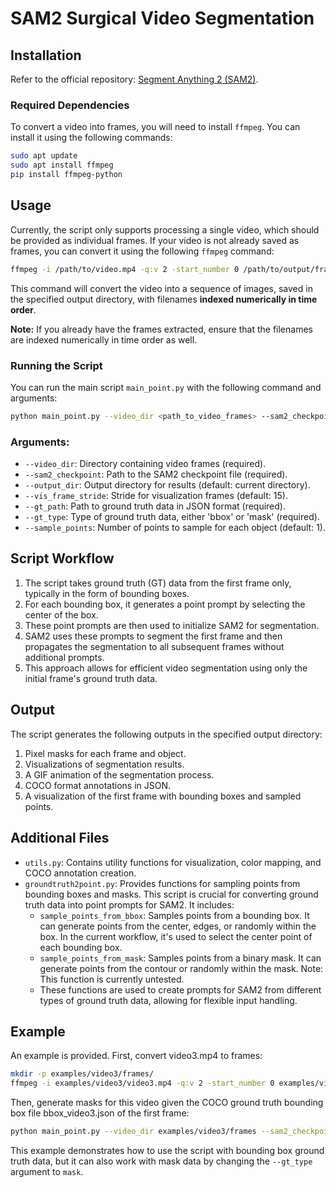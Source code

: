 # SAM2 Surgical Video Segmentation

## Installation

Refer to the official repository: [Segment Anything 2 (SAM2)](https://github.com/facebookresearch/segment-anything-2).

### Required Dependencies

To convert a video into frames, you will need to install `ffmpeg`. You can install it using the following commands:

```bash
sudo apt update
sudo apt install ffmpeg
pip install ffmpeg-python
```

## Usage

Currently, the script only supports processing a single video, which should be provided as individual frames. If your video is not already saved as frames, you can convert it using the following `ffmpeg` command:

```bash
ffmpeg -i /path/to/video.mp4 -q:v 2 -start_number 0 /path/to/output/frames/'%05d.jpg'
```

This command will convert the video into a sequence of images, saved in the specified output directory, with filenames **indexed numerically in time order**.

**Note:** If you already have the frames extracted, ensure that the filenames are indexed numerically in time order as well.

### Running the Script

You can run the main script `main_point.py` with the following command and arguments:

```bash
python main_point.py --video_dir <path_to_video_frames> --sam2_checkpoint <path_to_sam2_checkpoint> --output_dir <output_directory> --gt_path <path_to_ground_truth_json> --gt_type <bbox_or_mask>
```

### Arguments:

- `--video_dir`: Directory containing video frames (required).
- `--sam2_checkpoint`: Path to the SAM2 checkpoint file (required).
- `--output_dir`: Output directory for results (default: current directory).
- `--vis_frame_stride`: Stride for visualization frames (default: 15).
- `--gt_path`: Path to ground truth data in JSON format (required).
- `--gt_type`: Type of ground truth data, either 'bbox' or 'mask' (required).
- `--sample_points`: Number of points to sample for each object (default: 1).

## Script Workflow

1. The script takes ground truth (GT) data from the first frame only, typically in the form of bounding boxes.
2. For each bounding box, it generates a point prompt by selecting the center of the box.
3. These point prompts are then used to initialize SAM2 for segmentation.
4. SAM2 uses these prompts to segment the first frame and then propagates the segmentation to all subsequent frames without additional prompts.
5. This approach allows for efficient video segmentation using only the initial frame's ground truth data.

## Output

The script generates the following outputs in the specified output directory:

1. Pixel masks for each frame and object.
2. Visualizations of segmentation results.
3. A GIF animation of the segmentation process.
4. COCO format annotations in JSON.
5. A visualization of the first frame with bounding boxes and sampled points.

## Additional Files

- `utils.py`: Contains utility functions for visualization, color mapping, and COCO annotation creation.
- `groundtruth2point.py`: Provides functions for sampling points from bounding boxes and masks. This script is crucial for converting ground truth data into point prompts for SAM2. It includes:
  - `sample_points_from_bbox`: Samples points from a bounding box. It can generate points from the center, edges, or randomly within the box. In the current workflow, it's used to select the center point of each bounding box.
  - `sample_points_from_mask`: Samples points from a binary mask. It can generate points from the contour or randomly within the mask. Note: This function is currently untested.
  - These functions are used to create prompts for SAM2 from different types of ground truth data, allowing for flexible input handling.

## Example

An example is provided. First, convert video3.mp4 to frames:

```bash
mkdir -p examples/video3/frames/
ffmpeg -i examples/video3/video3.mp4 -q:v 2 -start_number 0 examples/video3/frames/'%05d.jpg'
```

Then, generate masks for this video given the COCO ground truth bounding box file bbox_video3.json of the first frame:

```bash
python main_point.py --video_dir examples/video3/frames --sam2_checkpoint checkpoints/sam2_hiera_tiny.pt --output_dir test_output --gt_path examples/video3/bbox_video3.json --gt_type bbox
```

This example demonstrates how to use the script with bounding box ground truth data, but it can also work with mask data by changing the `--gt_type` argument to `mask`.